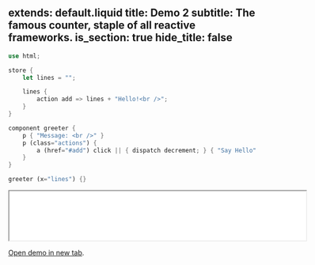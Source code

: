 extends: default.liquid
title: Demo 2
subtitle: The famous counter, staple of all reactive frameworks.
is_section: true
hide_title: false
---


```rust
use html;

store {
    let lines = "";

    lines {
        action add => lines + "Hello!<br />";
    }
}

component greeter {
    p { "Message: <br />" }
    p (class="actions") {
        a (href="#add") click || { dispatch decrement; } { "Say Hello" }
    }
}

greeter (x="lines") {}
```

<iframe src="/isymtope/assets/demos/test_output4.html" scrollbars="no" width="600" height="100>" border="0"></iframe>

<a href="/isymtope/assets/demos/test_output4.html" target="_blank">Open demo in new tab</a>.
